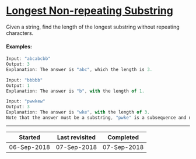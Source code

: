 # [Longest Non-repeating Substring](https://leetcode.com/problems/longest-substring-without-repeating-characters/description/)

Given a string, find the length of the longest substring without repeating characters.

#### Examples:

```js
Input: "abcabcbb"
Output: 3
Explanation: The answer is "abc", which the length is 3.

Input: "bbbbb"
Output: 1
Explanation: The answer is "b", with the length of 1.

Input: "pwwkew"
Output: 3
Explanation: The answer is "wke", with the length of 3.
Note that the answer must be a substring, "pwke" is a subsequence and not a substring.
```

---

| Started     | Last revisited | Completed   |
| ----------- | -------------- | ----------- |
| 06-Sep-2018 | 07-Sep-2018    | 07-Sep-2018 |
